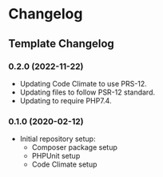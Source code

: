 # Changelog

## Template Changelog

### 0.2.0 (2022-11-22)

* Updating Code Climate to use PRS-12.
* Updating files to follow PSR-12 standard.
* Updating to require PHP7.4.

### 0.1.0 (2020-02-12)

* Initial repository setup:
  * Composer package setup
  * PHPUnit setup
  * Code Climate setup
